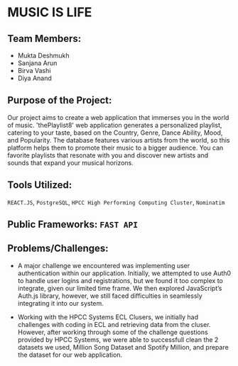 # MUSIC IS LIFE

## Team Members: 
* Mukta Deshmukh
* Sanjana Arun
* Birva Vashi
* Diya Anand

## Purpose of the Project: 
Our project aims to create a web application that immerses you in the world of music. 'thePlaylist8' web application generates a personalized playlist, catering to your taste, based on the Country, Genre, Dance Ability, Mood, and Popularity. The database features various artists from the world, so this platform helps them to promote their music to a bigger audience. You can favorite playlists that resonate with you and discover new artists and sounds that expand your musical horizons.

## Tools Utilized: 
`REACT.JS`, `PostgreSQL`, `HPCC High Performing Computing Cluster`, `Nominatim`

## Public Frameworks:  `FAST API`

## Problems/Challenges: 
* A major challenge we encountered was implementing user authentication within our application. Initially, we attempted to use Auth0 to handle user logins and registrations, but we found it too complex to integrate, given our limited time frame. We then explored JavaScript’s Auth.js library, however, we still faced difficulties in seamlessly integrating it into our system.

* Working with the HPCC Systems ECL Clusers, we initially had challenges with coding in ECL and retrieving data from the cluser. However, after working through some of the challenge questions provided by HPCC Systems, we were able to successfull clean the 2 datasets we used, Million Song Dataset and Spotify Million, and prepare the dataset for our web application. 


